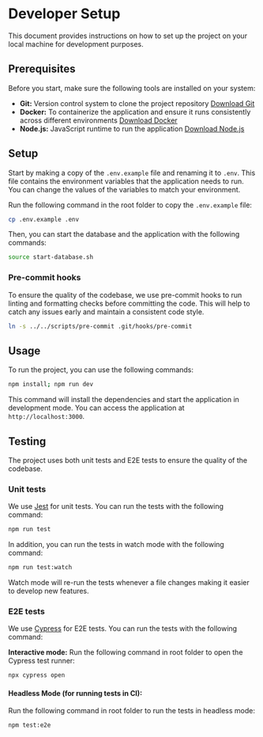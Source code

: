 # Developer Setup
This document provides instructions on how to set up the project on your local machine for development purposes.

## Prerequisites
Before you start, make sure the following tools are installed on your system:
- **Git:** Version control system to clone the project repository [Download Git](https://git-scm.com/downloads)
- **Docker:** To containerize the application and ensure it runs consistently across different environments [Download Docker](https://www.docker.com/products/docker-desktop)
- **Node.js:** JavaScript runtime to run the application [Download Node.js](https://nodejs.org/en/download/)


## Setup
Start by making a copy of the `.env.example` file and renaming it to `.env`. This file contains the environment variables that the application needs to run. You can change the values of the variables to match your environment.

Run the following command in the root folder to copy the `.env.example` file:
```bash
cp .env.example .env
```
Then, you can start the database and the application with the following commands:
```bash
source start-database.sh
```

### Pre-commit hooks

To ensure the quality of the codebase, we use pre-commit hooks to run linting and formatting checks before committing the code. This will help to catch any issues early and maintain a consistent code style.

```bash
ln -s ../../scripts/pre-commit .git/hooks/pre-commit
```

## Usage
To run the project, you can use the following commands:
```bash
npm install; npm run dev
```

This command will install the dependencies and start the application in development mode. You can access the application at `http://localhost:3000`.


## Testing
The project uses both unit tests and E2E tests to ensure the quality of the codebase.

### Unit tests
We use [Jest](https://jestjs.io/) for unit tests. You can run the tests with the following command:
```bash
npm run test
```

In addition, you can run the tests in watch mode with the following command:
```bash
npm run test:watch
```
Watch mode will re-run the tests whenever a file changes making it easier to develop new features.

### E2E tests
We use [Cypress](https://www.cypress.io/) for E2E tests. You can run the tests with the following command:

**Interactive mode:**
Run the following command in root folder to open the Cypress test runner:
```bash
npx cypress open
```

#### Headless Mode (for running tests in CI):
Run the following command in root folder to run the tests in headless mode:
```bash
npm test:e2e
```